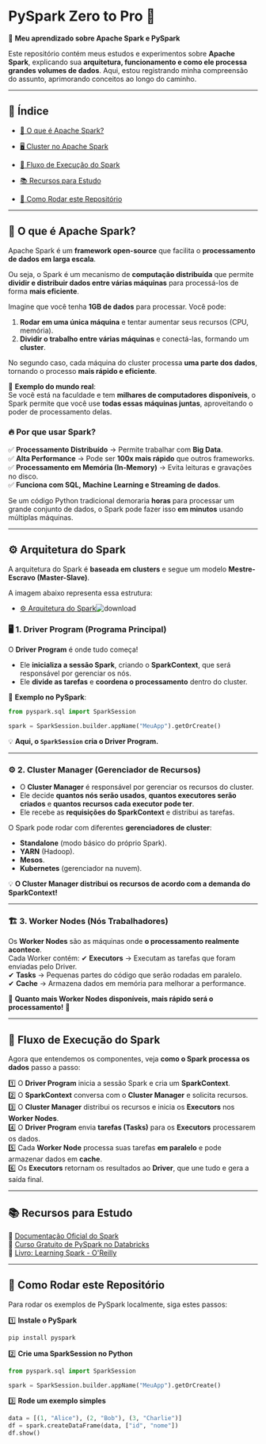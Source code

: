 # **PySpark Zero to Pro 🚀**  
📌 **Meu aprendizado sobre Apache Spark e PySpark**  

Este repositório contém meus estudos e experimentos sobre **Apache Spark**, explicando sua **arquitetura, funcionamento e como ele processa grandes volumes de dados**. Aqui, estou registrando minha compreensão do assunto, aprimorando conceitos ao longo do caminho.  

---

## 📝 **Índice**
- [📌 O que é Apache Spark?](#-o-que-é-apache-spark)

- [🖥️ Cluster no Apache Spark](#️-cluster-no-apache-spark)
- [🚀 Fluxo de Execução do Spark](#-fluxo-de-execução-do-spark)
- [📚 Recursos para Estudo](#-recursos-para-estudo)
- [📌 Como Rodar este Repositório](#-como-rodar-este-repositório)

---

## 📌 **O que é Apache Spark?**
Apache Spark é um **framework open-source** que facilita o **processamento de dados em larga escala**.  

Ou seja, o Spark é um mecanismo de **computação distribuída** que permite **dividir e distribuir dados entre várias máquinas** para processá-los de forma **mais eficiente**.  

Imagine que você tenha **1GB de dados** para processar. Você pode:
1. **Rodar em uma única máquina** e tentar aumentar seus recursos (CPU, memória).  
2. **Dividir o trabalho entre várias máquinas** e conectá-las, formando um **cluster**.  

No segundo caso, cada máquina do cluster processa **uma parte dos dados**, tornando o processo **mais rápido e eficiente**.  

📌 **Exemplo do mundo real**:  
Se você está na faculdade e tem **milhares de computadores disponíveis**, o Spark permite que você use **todas essas máquinas juntas**, aproveitando o poder de processamento delas.  

### 🔥 **Por que usar Spark?**
✅ **Processamento Distribuído** → Permite trabalhar com **Big Data**.  
✅ **Alta Performance** → Pode ser **100x mais rápido** que outros frameworks.  
✅ **Processamento em Memória (In-Memory)** → Evita leituras e gravações no disco.  
✅ **Funciona com SQL, Machine Learning e Streaming de dados**.  

Se um código Python tradicional demoraria **horas** para processar um grande conjunto de dados, o Spark pode fazer isso **em minutos** usando múltiplas máquinas.  

---

## ⚙️ **Arquitetura do Spark**
A arquitetura do Spark é **baseada em clusters** e segue um modelo **Mestre-Escravo (Master-Slave)**.  

A imagem abaixo representa essa estrutura:  

- [⚙️ Arquitetura do Spark](#️-arquitetura-do-spark)![download](https://github.com/user-attachments/assets/058eaee0-3ef7-47d1-8464-6ae5121a1a0b)  

### 🖥 **1. Driver Program (Programa Principal)**
O **Driver Program** é onde tudo começa!  
- Ele **inicializa a sessão Spark**, criando o **SparkContext**, que será responsável por gerenciar os nós.  
- Ele **divide as tarefas** e **coordena o processamento** dentro do cluster.  

📌 **Exemplo no PySpark**:
```python
from pyspark.sql import SparkSession

spark = SparkSession.builder.appName("MeuApp").getOrCreate()
```
💡 **Aqui, o `SparkSession` cria o Driver Program.**

---

### ⚙️ **2. Cluster Manager (Gerenciador de Recursos)**
- O **Cluster Manager** é responsável por gerenciar os recursos do cluster.  
- Ele decide **quantos nós serão usados**, **quantos executores serão criados** e **quantos recursos cada executor pode ter**.  
- Ele recebe as **requisições do SparkContext** e distribui as tarefas.  

O Spark pode rodar com diferentes **gerenciadores de cluster**:
- **Standalone** (modo básico do próprio Spark).  
- **YARN** (Hadoop).  
- **Mesos**.  
- **Kubernetes** (gerenciador na nuvem).  

💡 **O Cluster Manager distribui os recursos de acordo com a demanda do SparkContext!**

---

### 🏗 **3. Worker Nodes (Nós Trabalhadores)**
Os **Worker Nodes** são as máquinas onde **o processamento realmente acontece**.  
Cada Worker contém:
✔ **Executors** → Executam as tarefas que foram enviadas pelo Driver.  
✔ **Tasks** → Pequenas partes do código que serão rodadas em paralelo.  
✔ **Cache** → Armazena dados em memória para melhorar a performance.  

📌 **Quanto mais Worker Nodes disponíveis, mais rápido será o processamento!** 🚀

---

## 🚀 **Fluxo de Execução do Spark**
Agora que entendemos os componentes, veja **como o Spark processa os dados** passo a passo:

1️⃣ O **Driver Program** inicia a sessão Spark e cria um **SparkContext**.  
2️⃣ O **SparkContext** conversa com o **Cluster Manager** e solicita recursos.  
3️⃣ O **Cluster Manager** distribui os recursos e inicia os **Executors** nos **Worker Nodes**.  
4️⃣ O **Driver Program** envia **tarefas (Tasks)** para os **Executors** processarem os dados.  
5️⃣ Cada **Worker Node** processa suas tarefas **em paralelo** e pode armazenar dados em **cache**.  
6️⃣ Os **Executors** retornam os resultados ao **Driver**, que une tudo e gera a saída final.  

---

## 📚 **Recursos para Estudo**
🔹 [Documentação Oficial do Spark](https://spark.apache.org/docs/latest/)  
🔹 [Curso Gratuito de PySpark no Databricks](https://www.databricks.com/learn)  
🔹 [Livro: Learning Spark - O'Reilly](https://www.oreilly.com/library/view/learning-spark-2nd/9781492050032/)  

---

## 📌 **Como Rodar este Repositório**
Para rodar os exemplos de PySpark localmente, siga estes passos:

1️⃣ **Instale o PySpark**  
```sh
pip install pyspark
```

2️⃣ **Crie uma SparkSession no Python**
```python
from pyspark.sql import SparkSession

spark = SparkSession.builder.appName("MeuApp").getOrCreate()
```

3️⃣ **Rode um exemplo simples**
```python
data = [(1, "Alice"), (2, "Bob"), (3, "Charlie")]
df = spark.createDataFrame(data, ["id", "nome"])
df.show()
```


